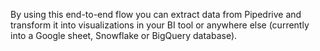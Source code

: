 By using this end-to-end flow you can extract data from Pipedrive and transform it into visualizations in your BI tool or anywhere else (currently into a Google sheet, Snowflake or BigQuery database).